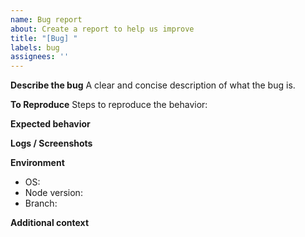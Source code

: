 ```yaml
---
name: Bug report
about: Create a report to help us improve
title: "[Bug] "
labels: bug
assignees: ''
---
```


**Describe the bug**
A clear and concise description of what the bug is.

**To Reproduce**
Steps to reproduce the behavior:

**Expected behavior**

**Logs / Screenshots**

**Environment**
- OS:
- Node version:
- Branch:

**Additional context**

